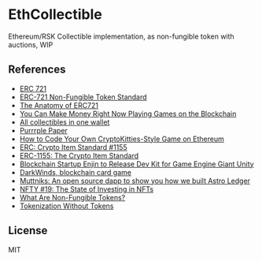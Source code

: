 # EthCollectible

Ethereum/RSK Collectible implementation, as non-fungible token with auctions, WIP

## References

- [ERC 721](http://erc721.org/)
- [ERC-721 Non-Fungible Token Standard](https://github.com/ethereum/EIPs/blob/master/EIPS/eip-721.md)
- [The Anatomy of ERC721](https://medium.com/crypto-currently/the-anatomy-of-erc721-e9db77abfc24)
- [You Can Make Money Right Now Playing Games on the Blockchain](https://media.consensys.net/you-can-make-money-right-now-playing-games-on-the-blockchain-4fd151dd7360)
- [All collectibles in one wallet](https://lumiwallet.com/collect)
- [Purrrple Paper](https://lumiwallet.com/lumi_collect_purrrple_paper.pdf)
- [How to Code Your Own CryptoKitties-Style Game on Ethereum](https://medium.com/loom-network/how-to-code-your-own-cryptokitties-style-game-on-ethereum-7c8ac86a4eb3)
- [ERC: Crypto Item Standard #1155](https://github.com/ethereum/EIPs/issues/1155)
- [ERC-1155: The Crypto Item Standard](https://blog.enjincoin.io/erc-1155-the-crypto-item-standard-ac9cf1c5a226)
- [Blockchain Startup Enjin to Release Dev Kit for Game Engine Giant Unity](https://cointelegraph.com/news/blockchain-startup-enjin-to-release-dev-kit-for-game-engine-giant-unity)
- [DarkWinds, blockchain card game](https://playdarkwinds.com/)
- [Muttniks: An open source dapp to show you how we built Astro Ledger](https://hackernoon.com/muttniks-an-open-source-dapp-to-show-you-how-we-built-astro-ledger-8a063b788d0b)
- [NFTY #19: The State of Investing in NFTs](https://medium.com/nfty-news/nfty-19-the-state-of-investing-in-nfts-b45eb47ad70c)
- [What Are Non-Fungible Tokens?](https://medium.com/cryptosuss/what-are-non-fungible-tokens-unique-digital-assets-on-the-blockchain-e68cc9efce5)
- [Tokenization Without Tokens](https://hackernoon.com/implementing-asset-ownership-without-tokens-1d5ae0238590)

## License

MIT

